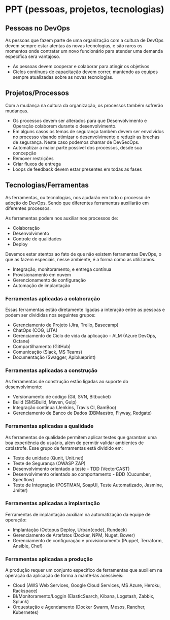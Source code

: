 # PPT (pessoas, projetos, tecnologias)

## Pessoas no DevOps

As pessoas que fazem parte de uma organização com a cultura de DevOps devem sempre estar atentas às novas tecnologias, e são raros os momentos onde contratar um novo funcionário para atender uma demanda específica sera vantajoso.

- As pessoas devem cooperar e colaborar para atingir os objetivos
- Ciclos contínuos de capacitação devem correr, mantendo as equipes sempre atualizadas sobre as novas tecnologias.

## Projetos/Processos

Com a mudança na cultura da organização, os processos também sofrerão mudanças.

- Os processos devem ser alterados para que Desenvolvimento e Operação colaborem durante o desenvolvimento.
- Em alguns casos os temas de segurança também devem ser envolvidos no processo visando otimizar o desenvolvimento e reduzir as brechas de segurança. Neste caso podemos chamar de DevSecOps.
- Automatizar a maior parte possível dos processos, desde sua concepção
- Remover restrições
- Criar fluxos de entrega
- Loops de feedback devem estar presentes em todas as fases

## Tecnologias/Ferramentas

As ferramentas, ou tecnologias, nos ajudarão em todo o processo de adoção do DevOps. Sendo que diferentes ferramentas auxiliarão em diferentes processos.

As ferramentas podem nos auxiliar nos processos de:

- Colaboração
- Desenvolvimento
- Controle de qualidades
- Deploy

Devemos estar atentos ao fato de que não existem ferramentas DevOps, o que as fazem especiais, nesse ambiente, é a forma como as utilizamos.

- Integração, monitoramento, e entrega contínua
- Provisionamento em nuvem
- Gerencionamento de configuração
- Automação de implantação

### Ferramentas aplicadas a colaboração

Essas ferramentas estão diretamente ligadas a interação entre as pessoas e podem ser divididas nos seguintes grupos:

- Gerenciamento de Projeto (Jira, Trello, Basecamp)
- ChatOps (COG, LITA)
- Gerenciamento de Ciclo de vida da aplicação - ALM (Azure DevOps, Octane)
- Compartilhamento (GitHub)
- Comunicação (Slack, MS Teams)
- Documentação (Swagger, Apiblueprint)

### Ferramentas aplicadas a construção

As ferramentas de construção estão ligadas ao suporte do desenvolvimento:

- Versionamento de código (Git, SVN, Bitbucket)
- Build (SMSBuild, Maven, Gulp)
- Integração contínua (Jenkins, Travis CI, BamBoo)
- Gerenciamento de Banco de Dados (DBMaestro, Flyway, Redgate)

### Ferramentas aplicadas a qualidade

As ferramentas de qualidade permitem aplicar testes que garantam uma boa experiência do usuário, além de permitir validar ambientes de catástrofe. Esse grupo de ferramentas está dividido em:

- Teste de unidade (Qunit, Unit.net)
- Teste de Segurança (OWASP ZAP)
- Desenvolvimento orientado a teste - TDD (VectorCAST)
- Desenvolvimento orientado ao comportamento - BDD (Cucumber, Specflow)
- Teste de Integração (POSTMAN, SoapUI, Teste Automatizado, Jasmine, Jmiter)

### Ferramentas aplicadas a implantação

Ferramentas de implantação auxiliam na automatização da equipe de operação:

- Implantação (Octopus Deploy, Urban{code}, Rundeck)
- Gerenciamento de Artefatos (Docker, NPM, Nuget, Bower)
- Gerenciamento de configuração e provisionamento (Puppet, Terraform, Ansible, Chef)

### Ferramentas aplicadas a produção

A produção requer um conjunto específico de ferramentas que auxiliem na operação da aplicação de forma a mantê-las acessíveis:

- Cloud (AWS Web Services, Google Cloud Services, MS Azure, Heroku, Rackspace)
- BI/Monitoramento/Loggin (ElasticSearch, Kibana, Logstash, Zabbix, Splunk)
- Orquestação e Agendamento (Docker Swarm, Mesos, Rancher, Kubernetes)
